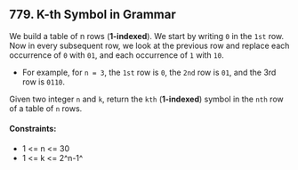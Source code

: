 ## 779. K-th Symbol in Grammar

We build a table of n rows (**1-indexed**). We start by writing `0` in the `1st` row. Now in every subsequent row, we look at the previous row and replace each occurrence of `0` with `01`, and each occurrence of `1` with `10`.

- For example, for `n = 3`, the `1st` row is `0`, the `2nd` row is `01`, and the 3rd row is `0110`.

Given two integer `n` and `k`, return the `kth` (**1-indexed**) symbol in the `nth` row of a table of `n` rows.

#### Constraints:

- 1 <= n <= 30
- 1 <= k <= 2^n-1^
